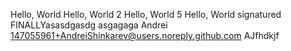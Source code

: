 Hello, World
Hello, World 2
Hello, World 5
Hello, World signatured
FINALLYasasdgasdg
asgagaga
Andrei <147055961+AndreiShinkarev@users.noreply.github.com>
AJfhdkjf